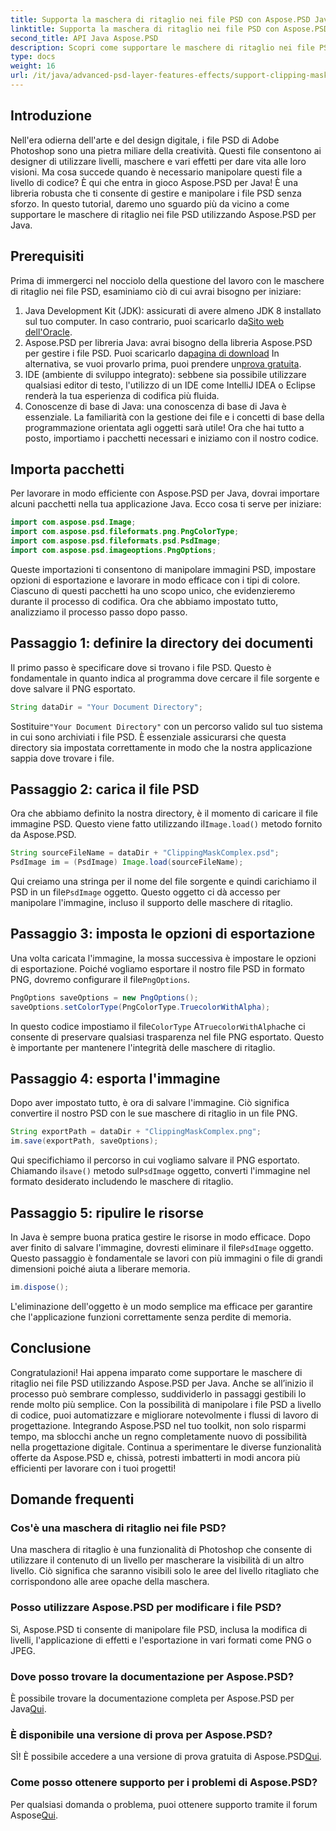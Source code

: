 ```yaml
---
title: Supporta la maschera di ritaglio nei file PSD con Aspose.PSD Java
linktitle: Supporta la maschera di ritaglio nei file PSD con Aspose.PSD Java
second_title: API Java Aspose.PSD
description: Scopri come supportare le maschere di ritaglio nei file PSD con Aspose.PSD per Java. Segui la nostra guida passo passo per manipolare facilmente le immagini PSD.
type: docs
weight: 16
url: /it/java/advanced-psd-layer-features-effects/support-clipping-mask-psd-files/
---
```

## Introduzione
Nell'era odierna dell'arte e del design digitale, i file PSD di Adobe Photoshop sono una pietra miliare della creatività. Questi file consentono ai designer di utilizzare livelli, maschere e vari effetti per dare vita alle loro visioni. Ma cosa succede quando è necessario manipolare questi file a livello di codice? È qui che entra in gioco Aspose.PSD per Java! È una libreria robusta che ti consente di gestire e manipolare i file PSD senza sforzo. In questo tutorial, daremo uno sguardo più da vicino a come supportare le maschere di ritaglio nei file PSD utilizzando Aspose.PSD per Java. 
## Prerequisiti
Prima di immergerci nel nocciolo della questione del lavoro con le maschere di ritaglio nei file PSD, esaminiamo ciò di cui avrai bisogno per iniziare:
1.  Java Development Kit (JDK): assicurati di avere almeno JDK 8 installato sul tuo computer. In caso contrario, puoi scaricarlo da[Sito web dell'Oracle](https://www.oracle.com/java/technologies/javase-jdk8-downloads.html).
2.  Aspose.PSD per libreria Java: avrai bisogno della libreria Aspose.PSD per gestire i file PSD. Puoi scaricarlo da[pagina di download](https://releases.aspose.com/psd/java/) In alternativa, se vuoi provarlo prima, puoi prendere un[prova gratuita](https://releases.aspose.com/).
3. IDE (ambiente di sviluppo integrato): sebbene sia possibile utilizzare qualsiasi editor di testo, l'utilizzo di un IDE come IntelliJ IDEA o Eclipse renderà la tua esperienza di codifica più fluida.
4. Conoscenze di base di Java: una conoscenza di base di Java è essenziale. La familiarità con la gestione dei file e i concetti di base della programmazione orientata agli oggetti sarà utile!
Ora che hai tutto a posto, importiamo i pacchetti necessari e iniziamo con il nostro codice.
## Importa pacchetti
Per lavorare in modo efficiente con Aspose.PSD per Java, dovrai importare alcuni pacchetti nella tua applicazione Java. Ecco cosa ti serve per iniziare:
```java
import com.aspose.psd.Image;
import com.aspose.psd.fileformats.png.PngColorType;
import com.aspose.psd.fileformats.psd.PsdImage;
import com.aspose.psd.imageoptions.PngOptions;
```
Queste importazioni ti consentono di manipolare immagini PSD, impostare opzioni di esportazione e lavorare in modo efficace con i tipi di colore. Ciascuno di questi pacchetti ha uno scopo unico, che evidenzieremo durante il processo di codifica.
Ora che abbiamo impostato tutto, analizziamo il processo passo dopo passo.
## Passaggio 1: definire la directory dei documenti
Il primo passo è specificare dove si trovano i file PSD. Questo è fondamentale in quanto indica al programma dove cercare il file sorgente e dove salvare il PNG esportato.
```java
String dataDir = "Your Document Directory";
```
 Sostituire`"Your Document Directory"` con un percorso valido sul tuo sistema in cui sono archiviati i file PSD. È essenziale assicurarsi che questa directory sia impostata correttamente in modo che la nostra applicazione sappia dove trovare i file. 
## Passaggio 2: carica il file PSD
 Ora che abbiamo definito la nostra directory, è il momento di caricare il file immagine PSD. Questo viene fatto utilizzando il`Image.load()` metodo fornito da Aspose.PSD.
```java
String sourceFileName = dataDir + "ClippingMaskComplex.psd";
PsdImage im = (PsdImage) Image.load(sourceFileName);
```
 Qui creiamo una stringa per il nome del file sorgente e quindi carichiamo il PSD in un file`PsdImage` oggetto. Questo oggetto ci dà accesso per manipolare l'immagine, incluso il supporto delle maschere di ritaglio.
## Passaggio 3: imposta le opzioni di esportazione
 Una volta caricata l'immagine, la mossa successiva è impostare le opzioni di esportazione. Poiché vogliamo esportare il nostro file PSD in formato PNG, dovremo configurare il file`PngOptions`.
```java
PngOptions saveOptions = new PngOptions();
saveOptions.setColorType(PngColorType.TruecolorWithAlpha);
```
 In questo codice impostiamo il file`ColorType` A`TruecolorWithAlpha`che ci consente di preservare qualsiasi trasparenza nel file PNG esportato. Questo è importante per mantenere l'integrità delle maschere di ritaglio.
## Passaggio 4: esporta l'immagine
Dopo aver impostato tutto, è ora di salvare l'immagine. Ciò significa convertire il nostro PSD con le sue maschere di ritaglio in un file PNG.
```java
String exportPath = dataDir + "ClippingMaskComplex.png";
im.save(exportPath, saveOptions);
```
 Qui specifichiamo il percorso in cui vogliamo salvare il PNG esportato. Chiamando il`save()` metodo sul`PsdImage` oggetto, converti l'immagine nel formato desiderato includendo le maschere di ritaglio.
## Passaggio 5: ripulire le risorse
 In Java è sempre buona pratica gestire le risorse in modo efficace. Dopo aver finito di salvare l'immagine, dovresti eliminare il file`PsdImage` oggetto. Questo passaggio è fondamentale se lavori con più immagini o file di grandi dimensioni poiché aiuta a liberare memoria.
```java
im.dispose();
```
L'eliminazione dell'oggetto è un modo semplice ma efficace per garantire che l'applicazione funzioni correttamente senza perdite di memoria.
## Conclusione
Congratulazioni! Hai appena imparato come supportare le maschere di ritaglio nei file PSD utilizzando Aspose.PSD per Java. Anche se all’inizio il processo può sembrare complesso, suddividerlo in passaggi gestibili lo rende molto più semplice. Con la possibilità di manipolare i file PSD a livello di codice, puoi automatizzare e migliorare notevolmente i flussi di lavoro di progettazione.
Integrando Aspose.PSD nel tuo toolkit, non solo risparmi tempo, ma sblocchi anche un regno completamente nuovo di possibilità nella progettazione digitale. Continua a sperimentare le diverse funzionalità offerte da Aspose.PSD e, chissà, potresti imbatterti in modi ancora più efficienti per lavorare con i tuoi progetti!
## Domande frequenti
### Cos'è una maschera di ritaglio nei file PSD?
Una maschera di ritaglio è una funzionalità di Photoshop che consente di utilizzare il contenuto di un livello per mascherare la visibilità di un altro livello. Ciò significa che saranno visibili solo le aree del livello ritagliato che corrispondono alle aree opache della maschera.
### Posso utilizzare Aspose.PSD per modificare i file PSD?
Sì, Aspose.PSD ti consente di manipolare file PSD, inclusa la modifica di livelli, l'applicazione di effetti e l'esportazione in vari formati come PNG o JPEG.
### Dove posso trovare la documentazione per Aspose.PSD?
 È possibile trovare la documentazione completa per Aspose.PSD per Java[Qui](https://reference.aspose.com/psd/java/).
### È disponibile una versione di prova per Aspose.PSD?
 SÌ! È possibile accedere a una versione di prova gratuita di Aspose.PSD[Qui](https://releases.aspose.com/).
### Come posso ottenere supporto per i problemi di Aspose.PSD?
 Per qualsiasi domanda o problema, puoi ottenere supporto tramite il forum Aspose[Qui](https://forum.aspose.com/c/psd/34).